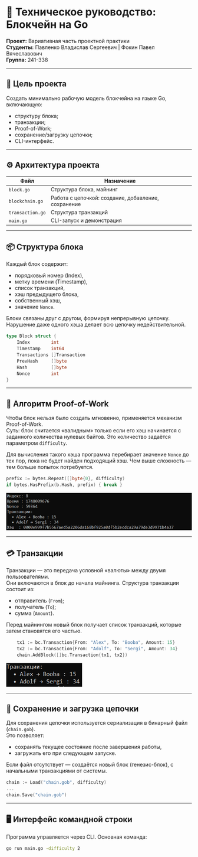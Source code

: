 # 🧠 Техническое руководство: Блокчейн на Go

**Проект:** Вариативная часть проектной практики  
**Студенты:** Павленко Владислав Сергеевич | Фокин Павел Вячеславович  
**Группа:** 241-338

---

## 📌 Цель проекта

Создать минимально рабочую модель блокчейна на языке Go, включающую:

- структуру блока;
- транзакции;
- Proof-of-Work;
- сохранение/загрузку цепочки;
- CLI-интерфейс.

---

## ⚙️ Архитектура проекта

| Файл | Назначение |
|------|------------|
| `block.go` | Структура блока, майнинг |
| `blockchain.go` | Работа с цепочкой: создание, добавление, сохранение |
| `transaction.go` | Структура транзакций |
| `main.go` | CLI-запуск и демонстрация |



---

## 📦 Структура блока

Каждый блок содержит:

- порядковый номер (Index),
- метку времени (Timestamp),
- список транзакций,
- хэш предыдущего блока,
- собственный хэш,
- значение `Nonce`.

Блоки связаны друг с другом, формируя непрерывную цепочку. Нарушение даже одного хэша делает всю цепочку недействительной.

```go
type Block struct {
	Index        int
	Timestamp    int64
	Transactions []Transaction
	PrevHash     []byte
	Hash         []byte
	Nonce        int
}
```
---

## 🔁 Алгоритм Proof-of-Work

Чтобы блок нельзя было создать мгновенно, применяется механизм Proof-of-Work.  
Суть: блок считается «валидным» только если его хэш начинается с заданного количества нулевых байтов. Это количество задаётся параметром `difficulty`.

Для вычисления такого хэша программа перебирает значение `Nonce` до тех пор, пока не будет найден подходящий хэш. Чем выше сложность — тем больше попыток потребуется.

```go
prefix := bytes.Repeat([]byte{0}, difficulty)
if bytes.HasPrefix(b.Hash, prefix) { break }
```
![Скриншот хэша с нулями](images/hash_block.png)

---

## 💳 Транзакции

Транзакции — это передача условной «валюты» между двумя пользователями.  
Они включаются в блок до начала майнинга. Структура транзакции состоит из:

- отправитель (`From`);
- получатель (`To`);
- сумма (`Amount`).

Перед майнингом новый блок получает список транзакций, которые затем становятся его частью.

```go
	tx1 := bc.Transaction{From: "Alex", To: "Booba", Amount: 15}
	tx2 := bc.Transaction{From: "Adolf", To: "Sergi", Amount: 34}
	chain.AddBlock([]bc.Transaction{tx1, tx2})
```
![Скрин вывода блока с транзакциями в терминале](images/transaction.png)

---

## 💾 Сохранение и загрузка цепочки

Для сохранения цепочки используется сериализация в бинарный файл (`chain.gob`).  
Это позволяет:

- сохранять текущее состояние после завершения работы,
- загружать его при следующем запуске.

Если файл отсутствует — создаётся новый блок (генезис-блок), с начальными транзакциями от системы.

```go
chain := Load("chain.gob", difficulty)
...
chain.Save("chain.gob")
```

---

## 🖥 Интерфейс командной строки

Программа управляется через CLI. Основная команда:

```bash
go run main.go -difficulty 2
